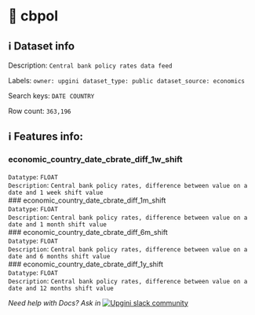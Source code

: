 # 📖 cbpol 
## ℹ️ Dataset info 
Description: `Central bank policy rates data feed` 

Labels: ` owner: upgini ` &nbsp;` dataset_type: public ` &nbsp;` dataset_source: economics ` &nbsp;

Search keys: 
` DATE ` &nbsp;` COUNTRY ` &nbsp;

Row count: `363,196` 

## ℹ️ Features info:
### economic_country_date_cbrate_diff_1w_shift <br/>
`Datatype`: `FLOAT` <br/>
`Description`: `Central bank policy rates, difference between value on a date and 1 week shift value` <br/>### economic_country_date_cbrate_diff_1m_shift <br/>
`Datatype`: `FLOAT` <br/>
`Description`: `Central bank policy rates, difference between value on a date and 1 month shift value` <br/>### economic_country_date_cbrate_diff_6m_shift <br/>
`Datatype`: `FLOAT` <br/>
`Description`: `Central bank policy rates, difference between value on a date and 6 months shift value` <br/>### economic_country_date_cbrate_diff_1y_shift <br/>
`Datatype`: `FLOAT` <br/>
`Description`: `Central bank policy rates, difference between value on a date and 12 months shift value` <br/>


_Need help with Docs? Ask in_ <a href="https://4mlg.short.gy/join-upgini-community"><img alt="Upgini slack community" src="https://img.shields.io/badge/slack-@upgini-orange.svg?logo=slack"></a>